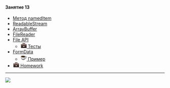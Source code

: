 [hw-20]: https://raw.githubusercontent.com/garevna/a-level-js-lessons/master/ico/briefcase-20.png
[cap-20]: https://raw.githubusercontent.com/garevna/a-level-js-lessons/master/ico/coffee-20.png

#### Занятие 13

* [Метод namedItem](md/namedItem.md)
* [ReadableStream](md/ReadableStream.md)
* [ArrayBuffer](md/ArrayBuffer.md)
* [FileReader](md/FileReader.md)
* [File API](md/File-API.md)
    * [![hw-20] Тесты](https://garevna.github.io/js-quiz/#file-API)
* [FormData](md/FormData.md)
    * [![cap-20] Пример](md/formData-sample.md)
* [![hw-20] Homework](md/hw-13.md)

_________________________________________________________________________

![](https://github.com/garevna/js-course/raw/master/images/a-level-ico.png?raw=true)
